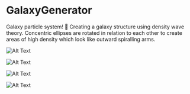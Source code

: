 # GalaxyGenerator

Galaxy particle system! 🌌
Creating a galaxy structure using density wave theory. 
Concentric ellipses are rotated in relation to each other to create areas of high density which look like outward spiralling arms.

![Alt Text](https://thumbs.gfycat.com/RingedMistyCottonmouth-size_restricted.gif)
 
![Alt Text](https://thumbs.gfycat.com/WaryIllegalGosling-size_restricted.gif)

![Alt Text](https://thumbs.gfycat.com/FlickeringPoisedDiplodocus-size_restricted.gif)

![Alt Text](https://i.imgur.com/bKKWNJc.png)
